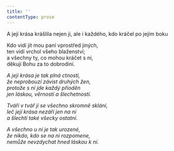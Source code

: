 ```yaml
---
title: ''
contentType: prose
---
```


A její krása krášlila nejen ji, ale i každého, kdo kráčel po jejím boku

  

Kdo vidí jít mou paní vprostřed jiných,  
ten vidí vrchol všeho blaženství;  
a všechny ty, co mohou kráčet s ní,  
děkují Bohu za to dobrodiní.

_A její krása je tak plná ctnosti,  
že neprobouzí závist druhých žen,  
protože s ní jde každý přioděn  
jen láskou, věrností a šlechetností._

_Tváří v tvář jí se všechno skromně sklání,  
leč její krása nezáří jen na ní  
a šlechtí také všecky ostatní._

_A všechno u ní je tak urozené,  
že nikdo, kdo se na ni rozpomene,  
nemůže nevzdychat hned láskou k ní._
